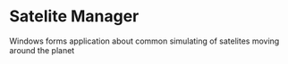 # Satelite Manager
Windows forms application about common simulating of satelites moving around the planet